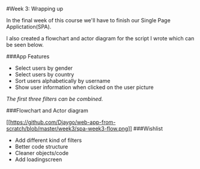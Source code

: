 #Week 3: Wrapping up

In the final week of this course we'll have to finish our Single Page Applictation(SPA).

I also created a flowchart and actor diagram for the script I wrote which can be seen below.

###App Features
* Select users by gender
* Select users by country
* Sort users alphabetically by username
* Show user information when clicked on the user picture

_The first three filters can be combined._

###Flowchart and Actor diagram

[[https://github.com/Djaygo/web-app-from-scratch/blob/master/week3/spa-week3-flow.png]]
###Wishlist
* Add different kind of filters
* Better code structure
* Cleaner objects/code
* Add loadingscreen
